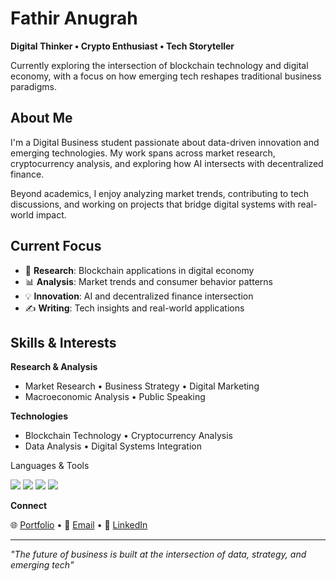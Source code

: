 # Fathir Anugrah

**Digital Thinker • Crypto Enthusiast • Tech Storyteller**

Currently exploring the intersection of blockchain technology and digital economy, with a focus on how emerging tech reshapes traditional business paradigms.

## About Me

I'm a Digital Business student passionate about data-driven innovation and emerging technologies. My work spans across market research, cryptocurrency analysis, and exploring how AI intersects with decentralized finance.

Beyond academics, I enjoy analyzing market trends, contributing to tech discussions, and working on projects that bridge digital systems with real-world impact.

## Current Focus

- 🔬 **Research**: Blockchain applications in digital economy
- 📊 **Analysis**: Market trends and consumer behavior patterns  
- 💡 **Innovation**: AI and decentralized finance intersection
- ✍️ **Writing**: Tech insights and real-world applications

## Skills & Interests

**Research & Analysis**
- Market Research • Business Strategy • Digital Marketing
- Macroeconomic Analysis • Public Speaking

**Technologies**
- Blockchain Technology • Cryptocurrency Analysis
- Data Analysis • Digital Systems Integration

Languages & Tools
<div align="left">
  <img src="https://img.shields.io/badge/Python-3776AB?style=for-the-badge&logo=python&logoColor=white" />
  <img src="https://img.shields.io/badge/JavaScript-F7DF1E?style=for-the-badge&logo=javascript&logoColor=black" />
  <img src="https://img.shields.io/badge/React-20232A?style=for-the-badge&logo=react&logoColor=61DAFB" />
  <img src="https://img.shields.io/badge/Node.js-43853D?style=for-the-badge&logo=node.js&logoColor=white" />
</div>

**Connect**

🌐 [Portfolio](https://www.autonomousmind.my.id) • 📧 [Email](mailto:muhamadfatir030898@gmail.com) • 💼 [LinkedIn](https://www.linkedin.com/in/fathiranugrah/)

---

*"The future of business is built at the intersection of data, strategy, and emerging tech"*
